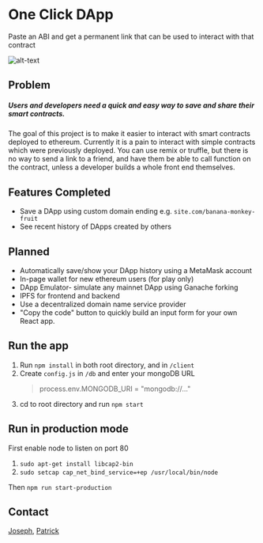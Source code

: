 # One Click DApp

Paste an ABI and get a permanent link that can be used to interact with that contract

![alt-text](https://github.com/blockchainbuddha/one-click-DApps/blob/master/screengrab.png)

## Problem

##### Users and developers need a quick and easy way to save and share their smart contracts.

The goal of this project is to make it easier to interact with smart contracts deployed to ethereum. Currently it is a pain to interact with simple contracts which were previously deployed. You can use remix or truffle, but there is no way to send a link to a friend, and have them be able to call function on the contract, unless a developer builds a whole front end themselves.

## Features Completed

- Save a DApp using custom domain ending e.g. `site.com/banana-monkey-fruit`
- See recent history of DApps created by others

## Planned

- Automatically save/show your DApp history using a MetaMask account
- In-page wallet for new ethereum users (for play only)
- DApp Emulator- simulate any mainnet DApp using Ganache forking
- IPFS for frontend and backend
- Use a decentralized domain name service provider
- "Copy the code" button to quickly build an input form for your own React app.

## Run the app

1.  Run `npm install` in both root directory, and in `/client`
2.  Create `config.js` in `/db` and enter your mongoDB URL
    > process.env.MONGODB_URI = "mongodb://..."
3.  cd to root directory and run `npm start`

## Run in production mode

First enable node to listen on port 80

1.  `sudo apt-get install libcap2-bin`
2.  `sudo setcap cap_net_bind_service=+ep /usr/local/bin/node`

Then `npm run start-production`

## Contact

[Joseph](https://twitter.com/cupojoseph),
[Patrick](https://twitter.com/pi0neerpat)
